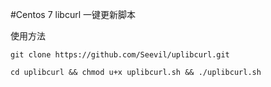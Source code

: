 #Centos 7 libcurl 一键更新脚本

使用方法

````git clone https://github.com/Seevil/uplibcurl.git ````

````cd uplibcurl && chmod u+x uplibcurl.sh && ./uplibcurl.sh ````
